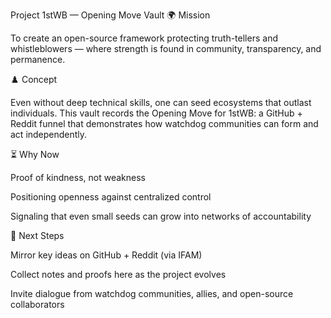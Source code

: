 Project 1stWB — Opening Move Vault
🌍 Mission

To create an open-source framework protecting truth-tellers and whistleblowers — where strength is found in community, transparency, and permanence.

♟️ Concept

Even without deep technical skills, one can seed ecosystems that outlast individuals.
This vault records the Opening Move for 1stWB: a GitHub + Reddit funnel that demonstrates how watchdog communities can form and act independently.

⏳ Why Now

Proof of kindness, not weakness

Positioning openness against centralized control

Signaling that even small seeds can grow into networks of accountability

🚀 Next Steps

Mirror key ideas on GitHub + Reddit (via IFAM)

Collect notes and proofs here as the project evolves

Invite dialogue from watchdog communities, allies, and open-source collaborators

